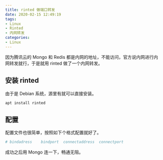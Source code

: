 ```yaml
---
title: rinted 做端口转发
date: 2020-02-15 12:49:19
tags:
- Linux
- Rinted
- 内网转发
categories:
- Linux
---
```


因为腾讯云的 Mongo 和 Redis 都是内网的地址，不能访问，官方说内网进行内网转发就行，于是就用 rinted 做了一个内网转发。

<!--more-->

## 安装 rinted

由于是 Debian 系统，源里有就可以直接安装。

```sh
apt install rinted
```

## 配置

配置文件也很简单，按照如下个格式配置就好了。

```conf
# bindadress    bindport  connectaddress  connectport
```

成功之后用 Mongo 连一下，畅通无阻。